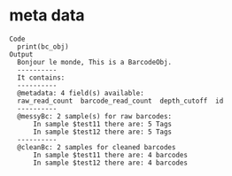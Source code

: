 # meta data

    Code
      print(bc_obj)
    Output
      Bonjour le monde, This is a BarcodeObj.
      ----------
      It contains: 
      ----------
      @metadata: 4 field(s) available:
      raw_read_count  barcode_read_count  depth_cutoff  id
      ----------
      @messyBc: 2 sample(s) for raw barcodes:
          In sample $test11 there are: 5 Tags
          In sample $test12 there are: 5 Tags
      ----------
      @cleanBc: 2 samples for cleaned barcodes
          In sample $test11 there are: 4 barcodes
          In sample $test12 there are: 4 barcodes 

